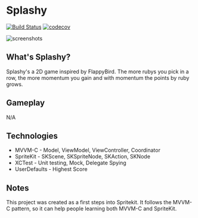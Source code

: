 # Splashy

[![Build Status](https://travis-ci.org/pedrommcarrasco/Splashy.svg?branch=master)](https://travis-ci.org/pedrommcarrasco/Splashy) 
[![codecov](https://codecov.io/gh/pedrommcarrasco/Splashy/branch/master/graph/badge.svg)](https://codecov.io/gh/pedrommcarrasco/Splashy)

![screenshots](https://github.com/pedrommcarrasco/ARbusters/blob/master/screenshots.png)

## What's Splashy?

Splashy's a 2D game inspired by FlappyBird. The more rubys you pick in a row, the more momentum you gain and with momentum the points by ruby grows.

## Gameplay

N/A

## Technologies

- MVVM-C - Model, ViewModel, ViewController, Coordinator
- SpriteKit - SKScene, SKSpriteNode, SKAction, SKNode
- XCTest - Unit testing, Mock, Delegate Spying
- UserDefaults  - Highest Score

## Notes

This project was created as a first steps into Spritekit. It follows the MVVM-C pattern, so it can help people learning both MVVM-C and SpriteKit.